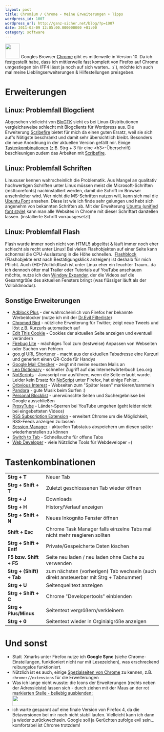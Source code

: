 ```yaml
---
layout: post
title: Chromium / Chrome - Meine Erweiterungen + Tipps
wordpress_id: 1007
wordpress_url: http://ganz-sicher.net/blog/?p=1007
date: 2011-03-09 12:05:00.000000000 +01:00
category: software
---
```

<img class="lefticon" title="chrome_icon" src="{{site.baseurl}}/wp-content/uploads/chrome_icon.png" alt="" width="48" height="48" />
Googles Browser <a href="http://www.google.com/chrome">Chrome</a> gibt es mitlerweile in Version 10. Da ich festgestellt habe, dass ich mittlerweile fast komplett von Firefox auf Chrome umgestiegen bin (FF4 lässt ja noch auf sich warten.. :/ ), möchte ich auch mal meine Lieblingserweiterungen &amp; Hilfestellungen preisgeben.

<!--more-->
Erweiterungen
==============
Linux: Problemfall Blogclient
--------------------------------
Abgesehen vielleicht von <a href="http://blogtk.jayreding.com/blog/">BloGTK</a> sieht es bei Linux-Distributionen vergleichsweise schlecht mit Blogclients für Wordpress aus. Die Erweiterung <a href="https://chrome.google.com/webstore/detail/elkkomimknapgodalnkjeddkjnjkfmfp">Scribefire</a> bietet für mich da einen guten Ersatz, weil sie sich auf's Nötigste beschränkt und damit sehr übersichtlich bleibt. Besonders die neue Anordnung in der aktuellen Version gefällt mir.
Einige <a href="http://www.scribefire.com/help/keyboard-shortcuts/">Tastenkombinationen</a> (z.B. Strg + 3 für eine &lt;h3&gt;-Überschrift) beschleunigen zudem das Arbeiten mit <a href="https://chrome.google.com/webstore/detail/elkkomimknapgodalnkjeddkjnjkfmfp">Scribefire</a>.

Linux: Problemfall Schriften
------------------------------
Linuxuser kennen wahrscheinlich die Problematik. Aus Mangel an qualitativ hochwertigen Schriften unter Linux müssen meist die Microsoft-Schriften (msttcorefonts) nachinstalliert werden, damit die Schrift im Browser ansehnlicher wird. Wer nicht die MS-Schriften nutzen will, kann sich mal die <a href="http://font.ubuntu.com/">Ubuntu Font</a> ansehen. Diese ist wie ich finde sehr gelungen und hebt sich angenehm von bekannten Schriften ab. Mit der Erweiterung <a href="https://chrome.google.com/webstore/detail/gmpnnplimbnbmdaigmnajmbdcinhpddj">Ubuntu (unified font style)</a> kann man alle Websites in Chrome mit dieser Schriftart darstellen lassen. (installierte Schrift vorrausgesetzt)

Linux: Problemfall Flash
--------------------------
Flash wurde immer noch nicht von HTML5 abgelöst &amp; läuft immer noch eher schlecht als recht unter Linux! Bei vielen Flashobjekten auf einer Seite kann schonmal die CPU-Auslastung in die Höhe schnellen.  <a href="https://chrome.google.com/webstore/detail/gofhjkjmkpinhpoiabjplobcaignabnl">Flashblock</a> (Flashobjekte erst nach Bestätigungsklick anzeigen) ist deshalb für mich Pflicht. Auch (HD-)Vollbildflash ist unter Linux eher ein feuchter Traum...da ich dennoch öfter mal Trailer oder Tutorials auf YouTube anschauen möchte, nutze ich den <a href="https://chrome.google.com/webstore/detail/fkpaakpeehepibjpdmoocdaonognfiog">Window Expander</a>, der die Videos auf die Gesamtgröße des aktuellen Fensters bringt (was flüssiger läuft als der Vollbildmodus).

Sonstige Erweiterungen
-----------------------
* [Adblock Plus][1] - der wahrscheinlich von Firefox her bekannte Werbeblocker (nutze ich mit der [Dr.Evil Filterliste][2])  
* [Chromed Bird][3] - nützliche Erweiterung für Twitter; zeigt neue Tweets und löst z.B. Kurzurls automatisch auf  
* [Edit This Cookie][4] - Cookies der aktuellen Seite anzeigen und eventuell verändern  
* [Firebug Lite][5] - mächtiges Tool zum (testweise) Anpassen von Webseiten oder Suchen von Fehlern  
* [goo.gl URL Shortener][6] - macht aus der aktuellen Tabadresse eine Kurzurl und generiert einen QR-Code für Handys  
* [Google Mail Checker][7] - zeigt mit meine neusten Mails an  
* [Leo Dictionary][8] - schneller Zugriff auf das Internetwörterbuch Leo.org  
* [NotScripts][9] - Javascript nur ausführen, wenn die Seite erlaubt wurde. Leider kein Ersatz für [NoScript][10] unter Firefox, hat einige Fehler..  
* [Orbvious Interest][11] - Webseiten zum "Später lesen" markieren/sammeln  
* [Pandora][12] - gute Musik beim Surfen :)  
* [Personal Blocklist][13] - unerwünschte Seiten und Suchergebnisse bei Google ausschließen  
* [ProxyTube][14] - Länder-Sperren bei YouTube umgehen (geht leider nicht bei eingebetteten Videos)  
* [RSS Subscription Extension][15] - erweitert Chrome um die Möglichkeit, RSS-Feeds anzeigen zu lassen  
* [Session Manager][16] - aktuellen Tabstatus abspeichern um diesen später wiederherstellen zu können  
* [Switch to Tab][17] - Schnellsuche für offene Tabs  
* [Web Developer][18] - viele Nützliche Tools für Webdeveloper =)

 [1]: https://chrome.google.com/webstore/detail/cfhdojbkjhnklbpkdaibdccddilifddb
 [2]: https://adblock.maltekraus.de/adblock.txt
 [3]: https://chrome.google.com/extensions/detail/encaiiljifbdbjlphpgpiimidegddhic
 [4]: https://chrome.google.com/webstore/detail/fngmhnnpilhplaeedifhccceomclgfbg
 [5]: https://chrome.google.com/webstore/detail/bmagokdooijbeehmkpknfglimnifench
 [6]: https://chrome.google.com/webstore/detail/iblijlcdoidgdpfknkckljiocdbnlagk
 [7]: https://chrome.google.com/webstore/detail/mihcahmgecmbnbcchbopgniflfhgnkff
 [8]: https://chrome.google.com/webstore/detail/dhmlplceigplahbkhifeaeinaeppccef
 [9]: https://chrome.google.com/webstore/detail/odjhifogjcknibkahlpidmdajjpkkcfn
 [10]: http://noscript.net/
 [11]: https://chrome.google.com/webstore/detail/bkikpncfbjndhfkipijhdoddiadaipaa
 [12]: https://chrome.google.com/webstore/detail/hiffdaigjahnndmjpkccgiklpmhkfckh
 [13]: https://chrome.google.com/webstore/detail/nolijncfnkgaikbjbdaogikpmpbdcdef
 [14]: https://chrome.google.com/extensions/detail/cnmbofoofebojccpdnfhnegmiifdgpfg
 [15]: https://chrome.google.com/webstore/detail/nlbjncdgjeocebhnmkbbbdekmmmcbfjd
 [16]: https://chrome.google.com/webstore/detail/bbcnbpafconjjigibnhbfmmgdbbkcjfi
 [17]: https://chrome.google.com/webstore/detail/gbfhhcljihbgcobpfnceegfmooomhhli
 [18]: https://chrome.google.com/webstore/detail/bfbameneiokkgbdmiekhjnmfkcnldhhm

Tastenkombinationen
===================
<table>
<tbody>
<tr>
<td><strong>Strg + T </strong></td>
<td>Neuer Tab</td>
</tr>
<tr>
<td><strong>Strg + Shift + T</strong></td>
<td>Zuletzt geschlossenen Tab wieder öffnen</td>
</tr>
<tr>
<td><strong>Strg + J</strong></td>
<td>Downloads</td>
</tr>
<tr>
<td><strong>Strg + H</strong></td>
<td>History/Verlauf anzeigen</td>
</tr>
<tr>
<td><strong>Strg + Shift + N </strong></td>
<td>Neues Inkognito Fenster öffnen</td>
</tr>
<tr>
<td><strong>Shift + Esc </strong></td>
<td>Chrome Task Manager falls einzelne Tabs mal nicht mehr reagieren sollten</td>
</tr>
<tr>
<td><strong>Strg + Shift + Entf</strong></td>
<td>Private/Gespeicherte Daten löschen</td>
</tr>
<tr>
<td><strong>F5 bzw. Shift + F5</strong></td>
<td>Seite neu laden / neu laden ohne Cache zu verwenden</td>
</tr>
<tr>
<td><strong>Strg + (Shift) + Tab</strong></td>
<td>zum nächsten (vorherigen) Tab wechseln (auch direkt ansteuerbar mit Strg + Tabnummer)</td>
</tr>
<tr>
<td><strong>Strg + U</strong></td>
<td>Seitenquelltext anzeigen</td>
</tr>
<tr>
<td><strong>Strg + Shift + C</strong></td>
<td>Chrome "Developertools" einblenden</td>
</tr>
<tr>
<td><strong>Strg + Plus/Minus</strong></td>
<td>Seitentext vergrößern/verkleinern</td>
</tr>
<tr>
<td><strong>Strg + 0</strong></td>
<td>Seitentext wieder in Orginialgröße anzeigen</td>
</tr>
</tbody>
</table>

Und sonst
=========
<ul>
	<li>Statt  Xmarks unter Firefox nutze ich <strong>Google Sync</strong> (siehe Chrome-Einstellungen, funktioniert nicht nur mit Lesezeichen), was erschreckend reibungslos funktioniert.</li>
	<li>Nützlich ist es auch, einige <a href="http://en.wikipedia.org/wiki/Google_Chrome#About_and_Chrome_URLs">Spezialseiten von Chrome</a> zu kennen, z.B. <code>chrome://extensions</code> für die Erweiterungen</li>
	<li>Was ich lange nicht wusste: die Icons der Erweiterungen (rechts neben der Adressleiste) lassen sich - durch ziehen mit der Maus an der rot markierten Stelle - beliebig ausblenden:<br />
<img src="{{site.baseurl}}/wp-content/uploads/hide_extensions.png" alt="" width="265" height="34" /></li>
	<li>ich warte gespannt auf eine finale Version von Firefox 4, da die Betaversionen bei mir noch nicht stabil laufen. Vielleicht kann ich dann ja wieder zurückwechseln. Google soll ja Gerüchten zufolge evil sein... komfortabel ist Chrome trotzdem!</li>
</ul>
